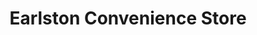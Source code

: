 ---
title: "Earlston Convenience Store"
url: /edinburgh/earlston-convenience-store/
shop: convenience
---